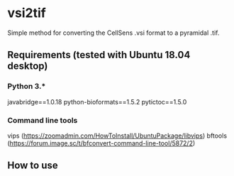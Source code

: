 # vsi2tif
Simple method for converting the CellSens .vsi format to a pyramidal .tif.

## Requirements (tested with Ubuntu 18.04 desktop)
### Python 3.*
javabridge==1.0.18
python-bioformats==1.5.2
pytictoc==1.5.0

### Command line tools
vips (https://zoomadmin.com/HowToInstall/UbuntuPackage/libvips)
bftools (https://forum.image.sc/t/bfconvert-command-line-tool/5872/2)

## How to use
